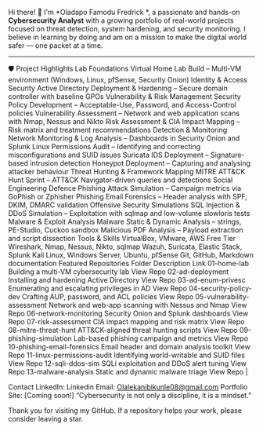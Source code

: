 Hi there! 👋 I'm *Oladapo Famodu Fredrick *, a passionate and hands-on **Cybersecurity Analyst** with a growing portfolio of real-world projects focused on threat detection, system hardening, and security monitoring. I believe in learning by doing and am on a mission to make the digital world safer — one packet at a time.

---
🛡 Project Highlights
Lab Foundations
Virtual Home Lab Build – Multi-VM environment (Windows, Linux, pfSense, Security Onion)
Identity & Access Security
Active Directory Deployment & Hardening – Secure domain controller with baseline GPOs
Vulnerability & Risk Management
Security Policy Development – Acceptable-Use, Password, and Access-Control policies
Vulnerability Assessment – Network and web application scans with Nmap, Nessus and Nikto
Risk Assessment & CIA Impact Mapping – Risk matrix and treatment recommendations
Detection & Monitoring
Network Monitoring & Log Analysis – Dashboards in Security Onion and Splunk
Linux Permissions Audit – Identifying and correcting misconfigurations and SUID issues
Suricata IDS Deployment – Signature-based intrusion detection
Honeypot Deployment – Capturing and analysing attacker behaviour
Threat Hunting & Framework Mapping
MITRE ATT&CK Hunt Sprint – ATT&CK Navigator-driven queries and detections
Social Engineering Defence
Phishing Attack Simulation – Campaign metrics via GoPhish or Zphisher
Phishing Email Forensics – Header analysis with SPF, DKIM, DMARC validation
Offensive Security Simulations
SQL Injection & DDoS Simulation – Exploitation with sqlmap and low-volume slowloris tests
Malware & Exploit Analysis
Malware Static & Dynamic Analysis – strings, PE-Studio, Cuckoo sandbox
Malicious PDF Analysis – Payload extraction and script dissection
Tools & Skills
VirtualBox, VMware, AWS Free Tier
Wireshark, Nmap, Nessus, Nikto, sqlmap
Wazuh, Suricata, Elastic Stack, Splunk
Kali Linux, Windows Server, Ubuntu, pfSense
Git, GitHub, Markdown documentation
Featured Repositories
Folder	Description	Link
01-home-lab	Building a multi-VM cybersecurity lab	View Repo
02-ad-deployment	Installing and hardening Active Directory	View Repo
03-ad-enum-privesc	Enumerating and escalating privileges in AD	View Repo
04-security-policy-dev	Crafting AUP, password, and ACL policies	View Repo
05-vulnerability-assessment	Network and web-app scanning with Nessus and Nmap	View Repo
06-network-monitoring	Security Onion and Splunk dashboards	View Repo
07-risk-assessment	CIA impact mapping and risk matrix	View Repo
08-mitre-threat-hunt	ATT&CK-aligned threat hunting scripts	View Repo
09-phishing-simulation	Lab-based phishing campaign and metrics	View Repo
10-phishing-email-forensics	Email header and domain analysis toolkit	View Repo
11-linux-permissions-audit	Identifying world-writable and SUID files	View Repo
12-sqli-ddos-sim	SQLi exploitation and DDoS alert tuning	View Repo
13-malware-analysis	Static and dynamic malware triage	View Repo
|

Contact
LinkedIn: Linkedin
Email: Olalekanibikunle08@gmail.com
Portfolio Site: [Coming soon!]
“Cybersecurity is not only a discipline, it is a mindset.”

Thank you for visiting my GitHub. If a repository helps your work, please consider leaving a star.
